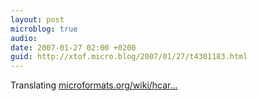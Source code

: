 ```yaml
---
layout: post
microblog: true
audio: 
date: 2007-01-27 02:00 +0200
guid: http://xtof.micro.blog/2007/01/27/t4301183.html
---
```

Translating [microformats.org/wiki/hcar...](http://microformats.org/wiki/hcard-issues)
